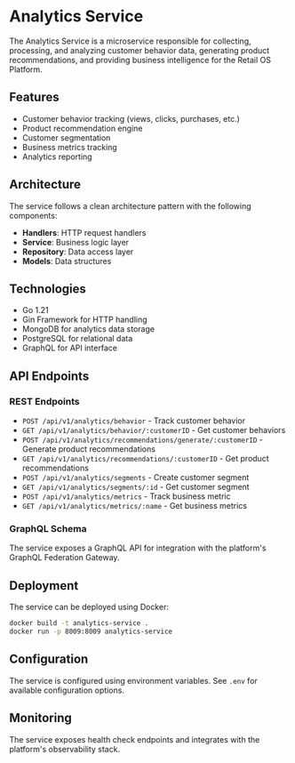 # Analytics Service

The Analytics Service is a microservice responsible for collecting, processing, and analyzing customer behavior data, generating product recommendations, and providing business intelligence for the Retail OS Platform.

## Features

- Customer behavior tracking (views, clicks, purchases, etc.)
- Product recommendation engine
- Customer segmentation
- Business metrics tracking
- Analytics reporting

## Architecture

The service follows a clean architecture pattern with the following components:

- **Handlers**: HTTP request handlers
- **Service**: Business logic layer
- **Repository**: Data access layer
- **Models**: Data structures

## Technologies

- Go 1.21
- Gin Framework for HTTP handling
- MongoDB for analytics data storage
- PostgreSQL for relational data
- GraphQL for API interface

## API Endpoints

### REST Endpoints

- `POST /api/v1/analytics/behavior` - Track customer behavior
- `GET /api/v1/analytics/behavior/:customerID` - Get customer behaviors
- `POST /api/v1/analytics/recommendations/generate/:customerID` - Generate product recommendations
- `GET /api/v1/analytics/recommendations/:customerID` - Get product recommendations
- `POST /api/v1/analytics/segments` - Create customer segment
- `GET /api/v1/analytics/segments/:id` - Get customer segment
- `POST /api/v1/analytics/metrics` - Track business metric
- `GET /api/v1/analytics/metrics/:name` - Get business metrics

### GraphQL Schema

The service exposes a GraphQL API for integration with the platform's GraphQL Federation Gateway.

## Deployment

The service can be deployed using Docker:

```bash
docker build -t analytics-service .
docker run -p 8009:8009 analytics-service
```

## Configuration

The service is configured using environment variables. See `.env` for available configuration options.

## Monitoring

The service exposes health check endpoints and integrates with the platform's observability stack.